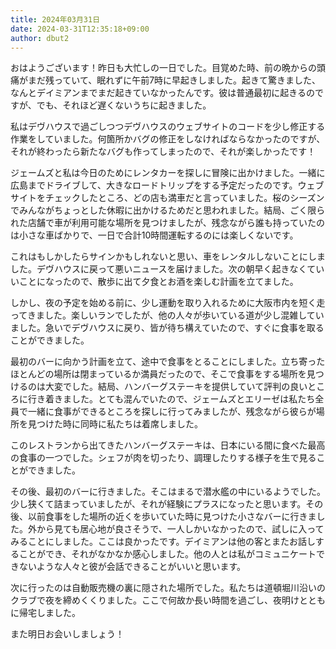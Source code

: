 ```yaml
---
title: 2024年03月31日
date: 2024-03-31T12:35:18+09:00
author: dbut2
---
```

おはようございます！昨日も大忙しの一日でした。目覚めた時、前の晩からの頭痛がまだ残っていて、眠れずに午前7時に早起きしました。起きて驚きました、なんとデイミアンまでまだ起きていなかったんです。彼は普通最初に起きるのですが、でも、それほど遅くないうちに起きました。

私はデヴハウスで過ごしつつデヴハウスのウェブサイトのコードを少し修正する作業をしていました。何箇所かバグの修正をしなければならなかったのですが、それが終わったら新たなバグも作ってしまったので、それが楽しかったです！

ジェームズと私は今日のためにレンタカーを探しに冒険に出かけました。一緒に広島までドライブして、大きなロードトリップをする予定だったのです。ウェブサイトをチェックしたところ、どの店も満車だと言っていました。桜のシーズンでみんながちょっとした休暇に出かけるためだと思われました。結局、ごく限られた店舗で車が利用可能な場所を見つけましたが、残念ながら誰も持っていたのは小さな車ばかりで、一日で合計10時間運転するのには楽しくないです。

これはもしかしたらサインかもしれないと思い、車をレンタルしないことにしました。デヴハウスに戻って悪いニュースを届けました。次の朝早く起きなくていいことになったので、散歩に出て夕食とお酒を楽しむ計画を立てました。

しかし、夜の予定を始める前に、少し運動を取り入れるために大阪市内を短く走ってきました。楽しいランでしたが、他の人々が歩いている道が少し混雑していました。急いでデヴハウスに戻り、皆が待ち構えていたので、すぐに食事を取ることができました。

最初のバーに向かう計画を立て、途中で食事をとることにしました。立ち寄ったほとんどの場所は閉まっているか満員だったので、そこで食事をする場所を見つけるのは大変でした。結局、ハンバーグステーキを提供していて評判の良いところに行き着きました。とても混んでいたので、ジェームズとエリーゼは私たち全員で一緒に食事ができるところを探しに行ってみましたが、残念ながら彼らが場所を見つけた時に同時に私たちは着席しました。

このレストランから出てきたハンバーグステーキは、日本にいる間に食べた最高の食事の一つでした。シェフが肉を切ったり、調理したりする様子を生で見ることができました。

その後、最初のバーに行きました。そこはまるで潜水艦の中にいるようでした。少し狭くて詰まっていましたが、それが経験にプラスになったと思います。その後、以前食事をした場所の近くを歩いていた時に見つけた小さなバーに行きました。外から見ても居心地が良さそうで、一人しかいなかったので、試しに入ってみることにしました。ここは良かったです。デイミアンは他の客とまたお話しすることができ、それがなかなか感心しました。他の人とは私がコミュニケートできないような人々と彼が会話できることがいいと思います。

次に行ったのは自動販売機の裏に隠された場所でした。私たちは道頓堀川沿いのクラブで夜を締めくくりました。ここで何故か長い時間を過ごし、夜明けとともに帰宅しました。

また明日お会いしましょう！